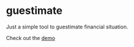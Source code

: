 # guestimate

Just a simple tool to guestimate financial situation.

Check out the [demo](https://pitilezard.github.io/guestimate/)
